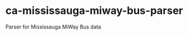 ca-mississauga-miway-bus-parser
===============================

Parser for Mississauga MiWay Bus data
